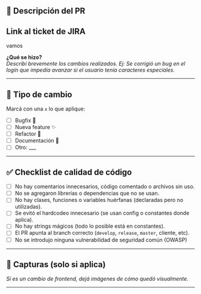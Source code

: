 ## 📝 Descripción del PR

## Link al ticket de JIRA

vamos

**¿Qué se hizo?**  
_Describí brevemente los cambios realizados. Ej: Se corrigió un bug en el login que impedía avanzar si el usuario tenía caracteres especiales._

---

## 📁 Tipo de cambio

Marcá con una `x` lo que aplique:

- [ ] Bugfix 🐛
- [ ] Nueva feature ✨
- [ ] Refactor 🔧
- [ ] Documentación 📝
- [ ] Otro: ___

---

## ✅ Checklist de calidad de código

- [ ] No hay comentarios innecesarios, código comentado o archivos sin uso.
- [ ] No se agregaron librerías o dependencias que no se usan.
- [ ] No hay clases, funciones o variables huérfanas (declaradas pero no utilizadas).
- [ ] Se evitó el hardcodeo innecesario (se usan config o constantes donde aplica).
- [ ] No hay strings mágicos (todo lo posible está en constantes).
- [ ] El PR apunta al branch correcto (`develop`, `release`, `master`, cliente, etc).
- [ ] No se introdujo ninguna vulnerabilidad de seguridad común (OWASP)

---

## 📸 Capturas (solo si aplica)

_Si es un cambio de frontend, dejá imágenes de cómo quedó visualmente._

---


